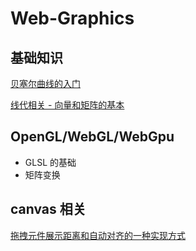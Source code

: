 # Web-Graphics

## 基础知识
[贝塞尔曲线的入门](https://github.com/xuzelin1/Web-Graphics/issues/1#issue-1094151968)

[线代相关 - 向量和矩阵的基本](https://github.com/xuzelin1/Web-Graphics/issues/3)

## OpenGL/WebGL/WebGpu

- GLSL 的基础
- 矩阵变换

## canvas 相关
[拖拽元件展示距离和自动对齐的一种实现方式](https://github.com/xuzelin1/Web-Graphics/issues/2#issue-1094163343)
